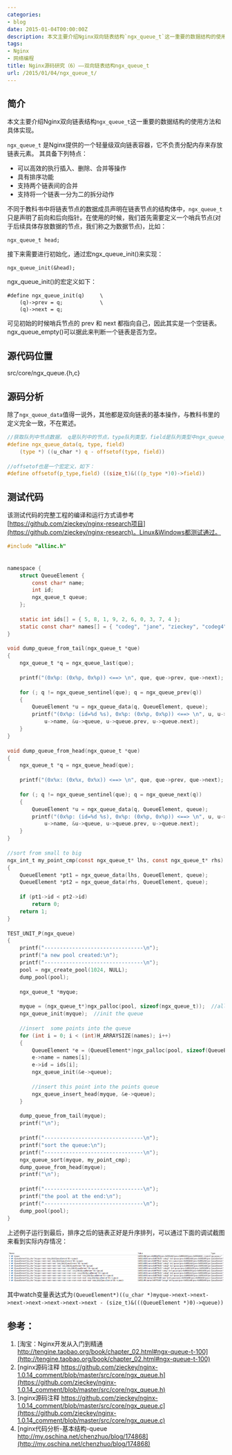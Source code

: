 ```yaml
---
categories:
- blog
date: 2015-01-04T00:00:00Z
description: 本文主要介绍Nginx双向链表结构`ngx_queue_t`这一重要的数据结构的使用方法和具体实现。`ngx_queue_t` 是Nginx提供的一个轻量级双向链表容器，它不负责分配内存来存放链表元素。
tags:
- Nginx
- 网络编程
title: Nginx源码研究（6）——双向链表结构ngx_queue_t
url: /2015/01/04/ngx_queue_t/
---
```


## 简介

本文主要介绍Nginx双向链表结构`ngx_queue_t`这一重要的数据结构的使用方法和具体实现。

`ngx_queue_t` 是Nginx提供的一个轻量级双向链表容器，它不负责分配内存来存放链表元素。
其具备下列特点：

- 可以高效的执行插入、删除、合并等操作
- 具有排序功能
- 支持两个链表间的合并
- 支持将一个链表一分为二的拆分动作

不同于教科书中将链表节点的数据成员声明在链表节点的结构体中，`ngx_queue_t`只是声明了前向和后向指针。在使用的时候，我们首先需要定义一个哨兵节点(对于后续具体存放数据的节点，我们称之为数据节点)，比如：

	ngx_queue_t head;

接下来需要进行初始化，通过宏ngx_queue_init()来实现：

	ngx_queue_init(&head);

ngx_queue_init()的宏定义如下：

	#define ngx_queue_init(q)     \
	    (q)->prev = q;            \
	    (q)->next = q;

可见初始的时候哨兵节点的 prev 和 next 都指向自己，因此其实是一个空链表。ngx_queue_empty()可以据此来判断一个链表是否为空。



## 源代码位置

src/core/ngx_queue.{h,c}

## 源码分析

除了`ngx_queue_data`值得一说外，其他都是双向链表的基本操作，与教科书里的定义完全一致，不在累述。

```c
//获取队列中节点数据， q是队列中的节点，type队列类型，field是队列类型中ngx_queue_t的元素名
#define ngx_queue_data(q, type, field)                                         \
    (type *) ((u_char *) q - offsetof(type, field))

//offsetof也是一个宏定义，如下：
#define offsetof(p_type,field) ((size_t)&(((p_type *)0)->field))
```

## 测试代码

该测试代码的完整工程的编译和运行方式请参考 [https://github.com/zieckey/nginx-research项目](https://github.com/zieckey/nginx-research)。Linux&Windows都测试通过。

```c
#include "allinc.h"


namespace {
    struct QueueElement {
        const char* name;
        int id;
        ngx_queue_t queue;
    };

    static int ids[] = { 5, 8, 1, 9, 2, 6, 0, 3, 7, 4 };
    static const char* names[] = { "codeg", "jane", "zieckey", "codeg4", "codeg5", "codeg6", "codeg7", "codeg8", "codeg9", "codeg10" };
}

void dump_queue_from_tail(ngx_queue_t *que)
{
    ngx_queue_t *q = ngx_queue_last(que);

    printf("(0x%p: (0x%p, 0x%p)) <==> \n", que, que->prev, que->next);

    for (; q != ngx_queue_sentinel(que); q = ngx_queue_prev(q))
    {
        QueueElement *u = ngx_queue_data(q, QueueElement, queue);
        printf("(0x%p: (id=%d %s), 0x%p: (0x%p, 0x%p)) <==> \n", u, u->id,
            u->name, &u->queue, u->queue.prev, u->queue.next);
    }
}

void dump_queue_from_head(ngx_queue_t *que)
{
    ngx_queue_t *q = ngx_queue_head(que);

    printf("(0x%x: (0x%x, 0x%x)) <==> \n", que, que->prev, que->next);

    for (; q != ngx_queue_sentinel(que); q = ngx_queue_next(q))
    {
        QueueElement *u = ngx_queue_data(q, QueueElement, queue);
        printf("(0x%p: (id=%d %s), 0x%p: (0x%p, 0x%p)) <==> \n", u, u->id,
            u->name, &u->queue, u->queue.prev, u->queue.next);
    }
}

//sort from small to big  
ngx_int_t my_point_cmp(const ngx_queue_t* lhs, const ngx_queue_t* rhs)
{
    QueueElement *pt1 = ngx_queue_data(lhs, QueueElement, queue);
    QueueElement *pt2 = ngx_queue_data(rhs, QueueElement, queue);

    if (pt1->id < pt2->id)
        return 0;
    return 1;
}

TEST_UNIT_P(ngx_queue)
{
    printf("--------------------------------\n");
    printf("a new pool created:\n");
    printf("--------------------------------\n");
    pool = ngx_create_pool(1024, NULL);
    dump_pool(pool);

    ngx_queue_t *myque;

    myque = (ngx_queue_t*)ngx_palloc(pool, sizeof(ngx_queue_t));  //alloc a queue head  
    ngx_queue_init(myque);  //init the queue  

    //insert  some points into the queue  
    for (int i = 0; i < (int)H_ARRAYSIZE(names); i++)
    {
        QueueElement *e = (QueueElement*)ngx_palloc(pool, sizeof(QueueElement));
        e->name = names[i];
        e->id = ids[i];
        ngx_queue_init(&e->queue);

        //insert this point into the points queue  
        ngx_queue_insert_head(myque, &e->queue);
    }

    dump_queue_from_tail(myque);
    printf("\n");

    printf("--------------------------------\n");
    printf("sort the queue:\n");
    printf("--------------------------------\n");
    ngx_queue_sort(myque, my_point_cmp);
    dump_queue_from_head(myque);
    printf("\n");

    printf("--------------------------------\n");
    printf("the pool at the end:\n");
    printf("--------------------------------\n");
    dump_pool(pool);
}
```

上述例子运行到最后，排序之后的链表正好是升序排列，可以通过下面的调试截图来看到实际内存情况：

[![](/images/githubpages/nginx/ngx_queue_t.png)](/images/githubpages/nginx/ngx_queue_t.png)

其中watch变量表达式为`(QueueElement*)((u_char *)myque->next->next->next->next->next->next->next - (size_t)&(((QueueElement *)0)->queue))`

## 参考：

1. [淘宝：Nginx开发从入门到精通 http://tengine.taobao.org/book/chapter_02.html#ngx-queue-t-100](http://tengine.taobao.org/book/chapter_02.html#ngx-queue-t-100)
2. [nginx源码注释 https://github.com/zieckey/nginx-1.0.14_comment/blob/master/src/core/ngx_queue.h](https://github.com/zieckey/nginx-1.0.14_comment/blob/master/src/core/ngx_queue.h)
3. [nginx源码注释 https://github.com/zieckey/nginx-1.0.14_comment/blob/master/src/core/ngx_queue.c](https://github.com/zieckey/nginx-1.0.14_comment/blob/master/src/core/ngx_queue.c)
4. [nginx代码分析-基本结构-queue http://my.oschina.net/chenzhuo/blog/174868](http://my.oschina.net/chenzhuo/blog/174868)